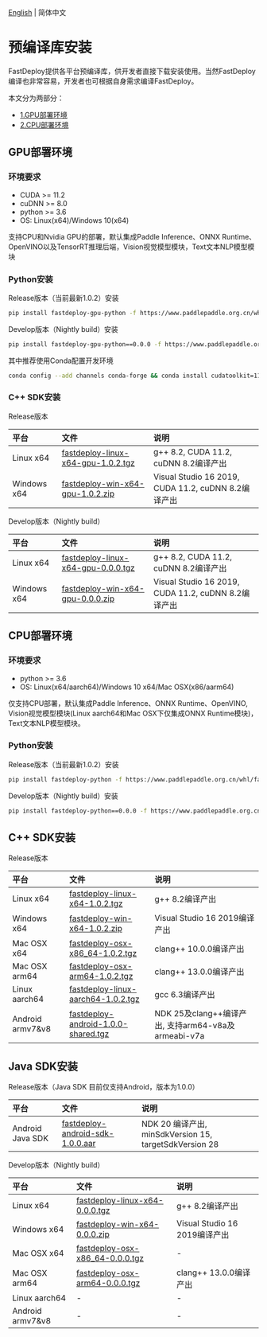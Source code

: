 [English](../../en/build_and_install/download_prebuilt_libraries.md) | 简体中文

# 预编译库安装

FastDeploy提供各平台预编译库，供开发者直接下载安装使用。当然FastDeploy编译也非常容易，开发者也可根据自身需求编译FastDeploy。

本文分为两部分：
- [1.GPU部署环境](#1)
- [2.CPU部署环境](#2)

<p id="1"></p>

## GPU部署环境

### 环境要求
- CUDA >= 11.2
- cuDNN >= 8.0
- python >= 3.6
- OS: Linux(x64)/Windows 10(x64)

支持CPU和Nvidia GPU的部署，默认集成Paddle Inference、ONNX Runtime、OpenVINO以及TensorRT推理后端，Vision视觉模型模块，Text文本NLP模型模块

### Python安装

Release版本（当前最新1.0.2）安装
```bash
pip install fastdeploy-gpu-python -f https://www.paddlepaddle.org.cn/whl/fastdeploy.html
```

Develop版本（Nightly build）安装
```bash
pip install fastdeploy-gpu-python==0.0.0 -f https://www.paddlepaddle.org.cn/whl/fastdeploy_nightly_build.html
```

其中推荐使用Conda配置开发环境
```bash
conda config --add channels conda-forge && conda install cudatoolkit=11.2 cudnn=8.2
```

### C++ SDK安装

Release版本

| 平台 | 文件 | 说明 |
| :--- | :--- | :---- |
| Linux x64 | [fastdeploy-linux-x64-gpu-1.0.2.tgz](https://bj.bcebos.com/fastdeploy/release/cpp/fastdeploy-linux-x64-gpu-1.0.2.tgz) | g++ 8.2, CUDA 11.2, cuDNN 8.2编译产出 |
| Windows x64 | [fastdeploy-win-x64-gpu-1.0.2.zip](https://bj.bcebos.com/fastdeploy/release/cpp/fastdeploy-win-x64-gpu-1.0.2.zip) | Visual Studio 16 2019, CUDA 11.2, cuDNN 8.2编译产出 |

Develop版本（Nightly build）

| 平台 | 文件 | 说明 |
| :--- | :--- | :---- |
| Linux x64 | [fastdeploy-linux-x64-gpu-0.0.0.tgz](https://fastdeploy.bj.bcebos.com/dev/cpp/fastdeploy-linux-x64-gpu-0.0.0.tgz) | g++ 8.2, CUDA 11.2, cuDNN 8.2编译产出 |
| Windows x64 | [fastdeploy-win-x64-gpu-0.0.0.zip](https://fastdeploy.bj.bcebos.com/dev/cpp/fastdeploy-win-x64-gpu-0.0.0.zip) | Visual Studio 16 2019, CUDA 11.2, cuDNN 8.2编译产出 |

<p id="2"></p>

## CPU部署环境

### 环境要求
- python >= 3.6
- OS: Linux(x64/aarch64)/Windows 10 x64/Mac OSX(x86/aarm64)

仅支持CPU部署，默认集成Paddle Inference、ONNX Runtime、OpenVINO, Vision视觉模型模块(Linux aarch64和Mac OSX下仅集成ONNX Runtime模块)， Text文本NLP模型模块。

### Python安装

Release版本（当前最新1.0.2）安装
```bash
pip install fastdeploy-python -f https://www.paddlepaddle.org.cn/whl/fastdeploy.html
```

Develop版本（Nightly build）安装
```bash
pip install fastdeploy-python==0.0.0 -f https://www.paddlepaddle.org.cn/whl/fastdeploy_nightly_build.html
```

## C++ SDK安装

Release版本

| 平台 | 文件 | 说明 |
| :--- | :--- | :---- |
| Linux x64 | [fastdeploy-linux-x64-1.0.2.tgz](https://bj.bcebos.com/fastdeploy/release/cpp/fastdeploy-linux-x64-1.0.2.tgz) | g++ 8.2编译产出 |
| Windows x64 | [fastdeploy-win-x64-1.0.2.zip](https://bj.bcebos.com/fastdeploy/release/cpp/fastdeploy-win-x64-1.0.2.zip) | Visual Studio 16 2019编译产出 |
| Mac OSX x64 | [fastdeploy-osx-x86_64-1.0.2.tgz](https://bj.bcebos.com/fastdeploy/release/cpp/fastdeploy-osx-x86_64-1.0.2.tgz) | clang++ 10.0.0编译产出|
| Mac OSX arm64 | [fastdeploy-osx-arm64-1.0.2.tgz](https://bj.bcebos.com/fastdeploy/release/cpp/fastdeploy-osx-arm64-1.0.2.tgz) | clang++ 13.0.0编译产出 |
| Linux aarch64 | [fastdeploy-linux-aarch64-1.0.2.tgz](https://bj.bcebos.com/fastdeploy/release/cpp/fastdeploy-linux-aarch64-1.0.2.tgz) | gcc 6.3编译产出 |  
| Android armv7&v8 | [fastdeploy-android-1.0.0-shared.tgz](https://bj.bcebos.com/fastdeploy/release/android/fastdeploy-android-1.0.0-shared.tgz) | NDK 25及clang++编译产出, 支持arm64-v8a及armeabi-v7a |

## Java SDK安装

Release版本（Java SDK 目前仅支持Android，版本为1.0.0）  

| 平台 | 文件 | 说明 |
| :--- | :--- | :---- |
| Android Java SDK | [fastdeploy-android-sdk-1.0.0.aar](https://bj.bcebos.com/fastdeploy/release/android/fastdeploy-android-sdk-1.0.0.aar) | NDK 20 编译产出, minSdkVersion 15, targetSdkVersion 28 |

Develop版本（Nightly build）

| 平台 | 文件 | 说明 |
| :--- | :--- | :---- |
| Linux x64 | [fastdeploy-linux-x64-0.0.0.tgz](https://fastdeploy.bj.bcebos.com/dev/cpp/fastdeploy-linux-x64-0.0.0.tgz) | g++ 8.2编译产出 |
| Windows x64 | [fastdeploy-win-x64-0.0.0.zip](https://fastdeploy.bj.bcebos.com/dev/cpp/fastdeploy-win-x64-0.0.0.zip) | Visual Studio 16 2019编译产出 |
| Mac OSX x64 | [fastdeploy-osx-x86_64-0.0.0.tgz](https://bj.bcebos.com/fastdeploy/dev/cpp/fastdeploy-osx-x86_64-0.0.0.tgz) | - |
| Mac OSX arm64 | [fastdeploy-osx-arm64-0.0.0.tgz](https://fastdeploy.bj.bcebos.com/dev/cpp/fastdeploy-osx-arm64-0.0.0.tgz) | clang++ 13.0.0编译产出 |
| Linux aarch64 | - | - |  
| Android armv7&v8 | - | - |
